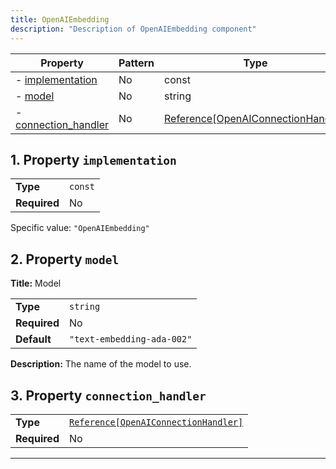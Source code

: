 ```yaml
---
title: OpenAIEmbedding
description: "Description of OpenAIEmbedding component"
---
```


| Property                                     | Pattern | Type                               | Deprecated | Definition | Title/Description |
| -------------------------------------------- | ------- | ---------------------------------- | ---------- | ---------- | ----------------- |
| - [implementation](#implementation )         | No      | const                              | No         | -          | -                 |
| - [model](#model )                           | No      | string                             | No         | -          | Model             |
| - [connection_handler](#connection_handler ) | No      | [Reference[OpenAIConnectionHandler]](/docs/components/openaiconnectionhandler/overview) | No         | -          | -                 |

## <a name="implementation"></a>1. Property `implementation`

|              |         |
| ------------ | ------- |
| **Type**     | `const` |
| **Required** | No      |

Specific value: `"OpenAIEmbedding"`

## <a name="model"></a>2. Property `model`

**Title:** Model

|              |                            |
| ------------ | -------------------------- |
| **Type**     | `string`                   |
| **Required** | No                         |
| **Default**  | `"text-embedding-ada-002"` |

**Description:** The name of the model to use.

## <a name="connection_handler"></a>3. Property `connection_handler`

|              |                                      |
| ------------ | ------------------------------------ |
| **Type**     | [`Reference[OpenAIConnectionHandler]`](/docs/components/openaiconnectionhandler/overview) |
| **Required** | No                                   |

----------------------------------------------------------------------------------------------------------------------------

